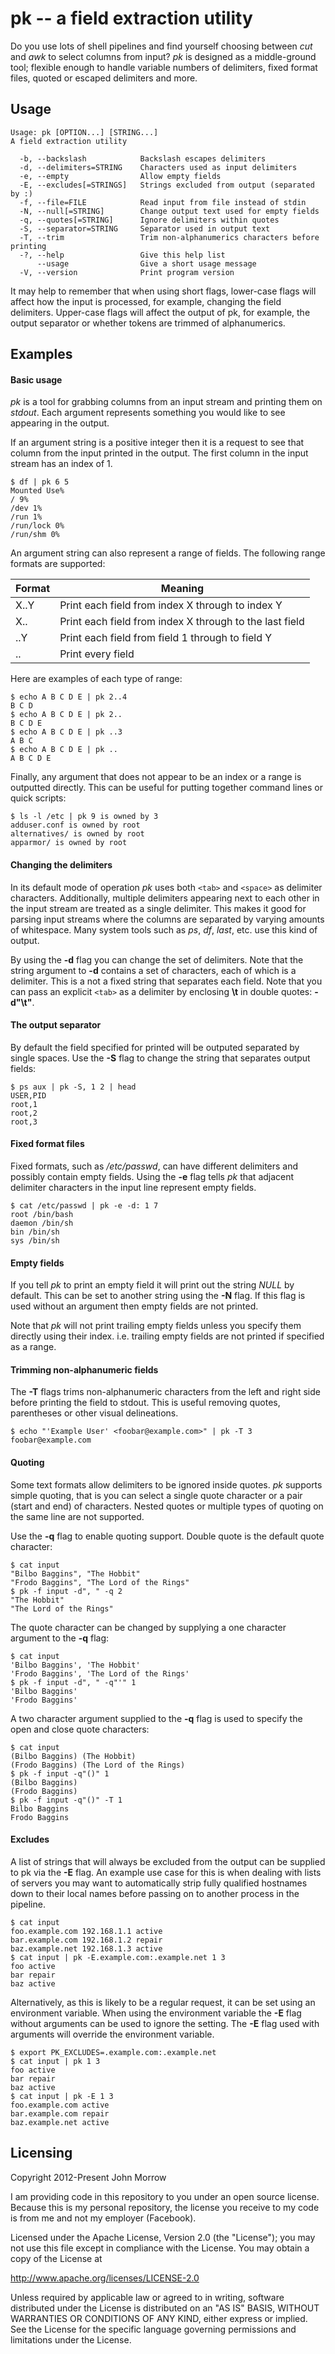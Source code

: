 # pk -- a field extraction utility

Do you use lots of shell pipelines and find yourself choosing between _cut_
and _awk_ to select columns from input? _pk_ is designed as a middle-ground
tool; flexible enough to handle variable numbers of delimiters, fixed format
files, quoted or escaped delimiters and more.

Usage
-----

```shell
Usage: pk [OPTION...] [STRING...]
A field extraction utility

  -b, --backslash            Backslash escapes delimiters
  -d, --delimiters=STRING    Characters used as input delimiters
  -e, --empty                Allow empty fields
  -E, --excludes[=STRINGS]   Strings excluded from output (separated by :)
  -f, --file=FILE            Read input from file instead of stdin
  -N, --null[=STRING]        Change output text used for empty fields
  -q, --quotes[=STRING]      Ignore delimiters within quotes
  -S, --separator=STRING     Separator used in output text
  -T, --trim                 Trim non-alphanumerics characters before printing
  -?, --help                 Give this help list
      --usage                Give a short usage message
  -V, --version              Print program version
```

It may help to remember that when using short flags, lower-case flags
will affect how the input is processed, for example, changing the field
delimiters. Upper-case flags will affect the output of pk, for example,
the output separator or whether tokens are trimmed of alphanumerics.

Examples
--------

#### Basic usage

_pk_ is a tool for grabbing columns from an input stream
and printing them on _stdout_. Each argument represents something
you would like to see appearing in the output.

If an argument string is a positive integer then it is a request
to see that column from the input printed in the output. The first
column in the input stream has an index of 1.

```shell
$ df | pk 6 5
Mounted Use%
/ 9%
/dev 1%
/run 1%
/run/lock 0%
/run/shm 0%
```

An argument string can also represent a range of fields.
The following range formats are supported:

| Format | Meaning                                                 |
|--------|---------------------------------------------------------|
| X..Y   | Print each field from index X through to index Y        |
| X..    | Print each field from index X through to the last field |
| ..Y    | Print each field from field 1 through to field Y        |
| ..     | Print every field                                       |

Here are examples of each type of range:

```shell
$ echo A B C D E | pk 2..4
B C D
$ echo A B C D E | pk 2..
B C D E
$ echo A B C D E | pk ..3
A B C
$ echo A B C D E | pk ..
A B C D E
```

Finally, any argument that does not appear to be an index or
a range is outputted directly. This can be useful for putting
together command lines or quick scripts:

```shell
$ ls -l /etc | pk 9 is owned by 3
adduser.conf is owned by root
alternatives/ is owned by root
apparmor/ is owned by root
```

#### Changing the delimiters

In its default mode of operation _pk_ uses both `<tab>` and
`<space>` as delimiter characters. Additionally, multiple delimiters
appearing next to each other in the input stream are treated as
a single delimiter. This makes it good for parsing input streams
where the columns are separated by varying amounts of whitespace.
Many system tools such as _ps_, _df_, _last_, etc. use this kind
of output.

By using the __-d__ flag you can change the set of delimiters. Note
that the string argument to __-d__ contains a set of characters, each
of which is a delimiter. This is a not a fixed string that separates
each field. Note that you can pass an explicit `<tab>` as a delimiter
by enclosing __\t__ in double quotes: __-d"\t"__.

#### The output separator

By default the field specified for printed will be outputed separated
by single spaces. Use the __-S__ flag to change the string that separates
output fields:

```shell
$ ps aux | pk -S, 1 2 | head
USER,PID
root,1
root,2
root,3
```

#### Fixed format files

Fixed formats, such as */etc/passwd*, can have different delimiters and
possibly contain empty fields. Using the __-e__ flag tells _pk_ that
adjacent delimiter characters in the input line represent empty fields.

```shell
$ cat /etc/passwd | pk -e -d: 1 7
root /bin/bash
daemon /bin/sh
bin /bin/sh
sys /bin/sh
```

#### Empty fields

If you tell _pk_ to print an empty field it will print out the string
*NULL* by default. This can be set to another string using the __-N__ flag.
If this flag is used without an argument then empty fields are not printed.

Note that _pk_ will not print trailing empty fields unless you specify
them directly using their index. i.e. trailing empty fields are not printed
if specified as a range.

#### Trimming non-alphanumeric fields

The __-T__ flags trims non-alphanumeric characters from the left and right side
before printing the field to stdout. This is useful removing quotes,
parentheses or other visual delineations.

```shell
$ echo "'Example User' <foobar@example.com>" | pk -T 3
foobar@example.com
```

#### Quoting

Some text formats allow delimiters to be ignored inside quotes.
_pk_ supports simple quoting, that is you can select a single
quote character or a pair (start and end) of characters. Nested
quotes or multiple types of quoting on the same line are not
supported.

Use the __-q__ flag to enable quoting support. Double quote is the
default quote character:

```shell
$ cat input
"Bilbo Baggins", "The Hobbit"
"Frodo Baggins", "The Lord of the Rings"
$ pk -f input -d", " -q 2
"The Hobbit"
"The Lord of the Rings"
```

The quote character can be changed by supplying a one character
argument to the __-q__ flag:

```shell
$ cat input
'Bilbo Baggins', 'The Hobbit'
'Frodo Baggins', 'The Lord of the Rings'
$ pk -f input -d", " -q"'" 1
'Bilbo Baggins'
'Frodo Baggins'
```

A two character argument supplied to the __-q__ flag is used to
specify the open and close quote characters:

```shell
$ cat input
(Bilbo Baggins) (The Hobbit)
(Frodo Baggins) (The Lord of the Rings)
$ pk -f input -q"()" 1
(Bilbo Baggins)
(Frodo Baggins)
$ pk -f input -q"()" -T 1
Bilbo Baggins
Frodo Baggins
```

#### Excludes

A list of strings that will always be excluded from the output can be supplied
to pk via the __-E__ flag. An example use case for this is when dealing with
lists of servers you may want to automatically strip fully qualified hostnames
down to their local names before passing on to another process in the pipeline.

```shell
$ cat input
foo.example.com 192.168.1.1 active
bar.example.com 192.168.1.2 repair
baz.example.net 192.168.1.3 active
$ cat input | pk -E.example.com:.example.net 1 3
foo active
bar repair
baz active
```

Alternatively, as this is likely to be a regular request, it can be set using an
environment variable. When using the environment variable the __-E__ flag without
arguments can be used to ignore the setting. The __-E__ flag used with arguments
will override the environment variable.

```shell
$ export PK_EXCLUDES=.example.com:.example.net
$ cat input | pk 1 3
foo active
bar repair
baz active
$ cat input | pk -E 1 3
foo.example.com active
bar.example.com repair
baz.example.net active
```

Licensing
---------

Copyright 2012-Present John Morrow

I am providing code in this repository to you under an open source license.
Because this is my personal repository, the license you receive to my code
is from me and not my employer (Facebook).

Licensed under the Apache License, Version 2.0 (the "License");
you may not use this file except in compliance with the License.
You may obtain a copy of the License at

   http://www.apache.org/licenses/LICENSE-2.0

Unless required by applicable law or agreed to in writing, software
distributed under the License is distributed on an "AS IS" BASIS,
WITHOUT WARRANTIES OR CONDITIONS OF ANY KIND, either express or implied.
See the License for the specific language governing permissions and
limitations under the License.
